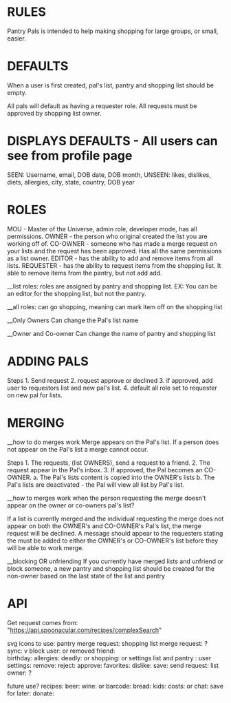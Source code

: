 # RULES
Pantry Pals is intended to help making shopping for large groups, or small, easier. 

# DEFAULTS 
When a user is first created, pal's list, pantry and shopping list should be empty.

All pals will default as having a requester role.
All requests must be approved by shopping list owner.

  # DISPLAYS DEFAULTS - All users can see from profile page  
  SEEN: Username, email, DOB date, DOB month, 
  UNSEEN: likes, dislikes, diets, allergies, city, state, country, DOB year

# ROLES
MOU - Master of the Universe, admin role, developer mode, has all permissions. 
OWNER - the person who original created the list you are working off of. 
CO-OWNER - someone who has made a merge request on your lists and the request has been approved. Has all the same permissions as a list owner. 
EDITOR - has the ability to add and remove items from all lists. 
REQUESTER - has the ability to request items from the shopping list. It able to remove items from the pantry, but not add add. 

__list roles:
  roles are assigned by pantry and shopping list. 
    EX: You can be an editor for the shopping list, but not the pantry.

__all roles:
  can go shopping, meaning can mark item off on the shopping list 

__Only Owners 
  Can change the Pal's list name

__Owner and Co-owner
  Can change the name of pantry and shopping list 


# ADDING PALS
  Steps
    1. Send request
    2. request approve or declined 
      3. if approved, add user to requestors list and new pal's list. 
      4. default all role set to requester on new pal for lists. 

# MERGING

__how to do merges work
  Merge appears on the Pal's list. If a person does not appear on the Pal's list a merge cannot occur. 

  Steps 
    1. The requests, (list OWNERS), send a request to a friend. 
    2. The request appear in the Pal's inbox. 
      3. If approved, the Pal becomes an CO-OWNER. 
        a. The Pal's lists content is copied into the OWNER's lists 
        b. The Pal's lists are deactivated - the Pal will view all list by Pal's list. 

__how to merges work when the person requesting the merge doesn't appear on the owner or co-owners pal's list? 

  If a list is currently merged and the individual requesting the merge does not appear on both the OWNER's and CO-OWNER's Pal's list, the merge request will be declined. 
    A message should appear to the requesters stating the must be added to either the OWNER's or CO-OWNER's list before they will be able to work merge.  

__blocking OR unfriending 
  If you currently have merged lists and unfriend or block someone, a new pantry and shopping list should be created for the non-owner based on the last state of the list and pantry 


# API
Get request comes from: "https://api.spoonacular.com/recipes/complexSearch" 

svg icons to use: 
pantry merge request: <i class="fas fa-door-open"></i> 
shopping list merge request: <i class="fas fa-exchange-alt"></i> ? 
sync: <i class="fas fa-thumbtack"></i> v
block user: <i class="fas fa-ban"></i>  or <i class="fas fa-user-slash"></i>
removed friend: <i class="fas fa-house-damage"></i>  
birthday: <i class="fas fa-birthday-cake"></i> 
allergies: <i class="fas fa-allergies"></i>
  deadly: <i class="far fa-dizzy"></i> or <i class="fas fa-skull-crossbones"></i> 
shopping: <i class="fas fa-cart-arrow-down"></i> or 
settings list and pantry : <i class="fab fa-whmcs"></i> 
user settings: <i class="fas fa-users-cog"></i> 
remove: <i class="fas fa-trash-alt"></i> 
reject: <i class="fas fa-thumbs-down"></i> 
approve: <i class="fas fa-thumbs-up"></i> 
favorites: <i class="far fa-star"></i> 
dislike: <i class="fas fa-poop"></i> 
save: <i class="far fa-save"></i> 
send request: <i class="far fa-paper-plane"></i> 
list owner: <i class="fas fa-house-user"></i> ? <i class="fas fa-hat-wizard"></i> 

future use? 
recipes: <i class="fas fa-book"></i> 
beer: <i class="fas fa-beer"></i>
wine: <i class="fas fa-wine-bottle"></i> or <i class="fas fa-wine-glass-alt"></i> 
barcode: <i class="fas fa-barcode"></i> 
bread: <i class="fas fa-bread-slice"></i> 
kids: <i class="fas fa-child"></i> 
costs: <i class="fas fa-dollar-sign"></i> or <i class="fas fa-wallet"></i> 
chat: <i class="fab fa-weixin"></i> 
save for later: <i class="fas fa-thumbtack"></i> 
donate: <i class="fas fa-parachute-box"></i> 